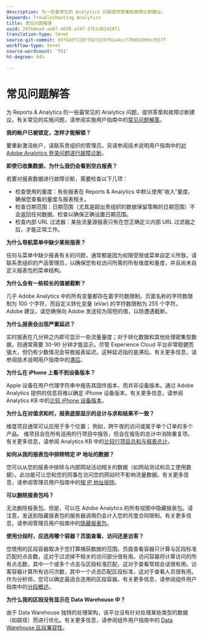 ```yaml
---
description: 为一些最常见的 Analytics 问题提供答案和故障诊断建议。
keywords: Troubleshooting Analytics
title: 常见问题解答
uuid: 285b0ea4-aa07-4d39-a74f-37b1d02d19f1
translation-type: tm+mt
source-git-commit: d3f92d72207f027d35f81a4ccf70d01569c3557f
workflow-type: tm+mt
source-wordcount: '751'
ht-degree: 94%

---
```



# 常见问题解答

为 Reports &amp; Analytics 的一些最常见的 Analytics 问题，提供答案和故障诊断建议。有关常见的实施问题，请参阅实施用户指南中的[常见问题解答](/help/implement/faq.md)。

**我的帐户已被锁定，怎样才能解锁？**

要重新激活帐户，请联系贵组织的管理员。另请参阅技术说明用户指南中的[对 Adobe Analytics 登录问题进行故障诊断](/help/technotes/troubleshoot-login.md)。

**即使已收集数据，为什么我仍会看到空白报表？**

若要对报表数据进行故障诊断，需要检查以下几项：

* 检查使用的量度：有些报表在 Reports &amp; Analytics 中默认使用“收入”量度。确保您查看的量度与报表相关。
* 检查日期范围：日期范围（尤其是超出贵组织的数据保留策略的日期范围）不会返回任何数据。检查以确保正确设置日期范围。
* 检查内部 URL 过滤器：某些流量源报表只有在您正确定义内部 URL 过滤器之后，才能正常工作。

**为什么导航菜单中缺少某些报表？**

任何与菜单中缺少报表有关的问题，通常都是因为权限受限或菜单自定义所致。请联系贵组织的产品管理员，以确保您有权访问所需的所有维度和量度，并且尚未自定义报表包的菜单结构。

**为什么会有一些较长的值被截断？**

几乎 Adobe Analytics 中的所有变量都存在着字符数限制。页面名称的字符数限制为 100 个字符，而自定义转化变量 (eVar) 的字符数限制为 255 个字符。Adobe 建议，请您确保向 Adobe 发送较为简短的值，以防遭遇截断。

**为什么报表会出现严重延迟？**

实时报表在几分钟之内即可显示一些流量量度；对于转化数据和其他处理密集型数据，则通常需要 30-90 分钟才能显示。尽管 Experience Cloud 平台非常稳健而强大，但仍有少数情况会导致报表延迟。这种延迟指的是滞后。有关更多信息，请参阅技术说明用户指南中的[滞后](/help/technotes/latency.md)。

**为什么在 iPhone 上看不到设备版本？**

Apple 设备在用户代理字符串中报告其固件版本，而并非设备版本。通过 Adobe Analytics 提供的信息将难以确定 iPhone 设备版本。有关更多信息，请参阅 Analytics KB 中的[比较 iPhone 设备版本](https://helpx.adobe.com/cn/analytics/kb/comparing-iphone-device-versions.html)。

**为什么在对值求和时，报表底部显示的总计与求和结果不一致？**

维度项目通常可以应用于多个位置； 例如，跨午夜的访问或属于单个订单的多个产品。 维项目会在所有适用的行项目中报告，但会在报告的总计中消除重复项。 有关更多信息，请参阅 Analytics KB 中的[比较行项目总和与报表总计](https://helpx.adobe.com/cn/analytics/kb/sum-line-items-different-from-total.html)。

**如何从我的报表包中排除特定 IP 地址的数据？**

您可以从您的报表中排除与内部网站活动相关的数据（如网站测试和员工使用数据）。此功能可让您和您的同事在访问您的网站时不影响流量数据。有关更多信息，请参阅管理员用户指南中的[按 IP 地址排除](/help/admin/admin/exclude-ip.md)。

**可以删除报表包吗？**

无法删除报表包。但是，可以在 Adobe Analytics 的所有视图中隐藏报表包。请注意，发送到隐藏报表包的服务器调用仍会计入您的月度合同限制。有关更多信息，请参阅管理员用户指南中的[隐藏报表包](/help/admin/company/c-hide-report-suites.md)。

**使用分段时，应选用哪个容器？页面查看、访问还是访客？**

您使用的区段容器取决于您打算捕获数据的范围。页面查看容器只计算与区段标准匹配的点击数，这对于过滤掉不相关的访问部分很有用。访问容器将计算访问的所有点击数，其中一个或多个点击与区段标准匹配，这对于查看常规会话很有用。访客容器计算所有访问次数，其中一个点击匹配区段标准，这对于查看人员很有用。作为分析师，您可以确定最适合选用的区段容器。有关更多信息，请参阅组件用户指南中的[分段概述](/help/components/c-segmentation/seg-overview.md)。

**为什么我的区段没有显示在 Data Warehouse 中？**

由于 Data Warehouse 独特的处理架构，该平台没有针对处理某些类型的数据（如路径）而进行优化。有关更多信息，请参阅组件用户指南中的 [Data Warehouse 区段兼容性](/help/components/c-segmentation/seg-reference/seg-compatibility.md)。
